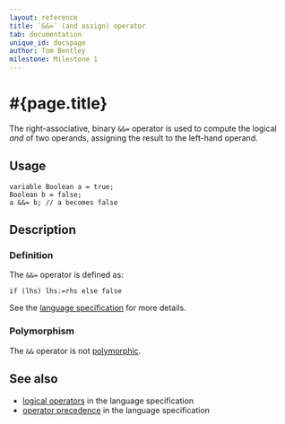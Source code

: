 ```yaml
---
layout: reference
title: `&&=` (and assign) operator
tab: documentation
unique_id: docspage
author: Tom Bentley
milestone: Milestone 1
---
```


# #{page.title}

The right-associative, binary `&&=` operator is used to compute the 
logical *and* of two operands, assigning the result to the left-hand operand. 

## Usage 

    variable Boolean a = true;
    Boolean b = false;
    a &&= b; // a becomes false

## Description

### Definition

The `&&=` operator is defined as:

    if (lhs) lhs:=rhs else false

See the [language specification](#{site.urls.spec}#logical) for 
more details.

### Polymorphism

The `&&` operator is not [polymorphic](/documentation/reference/operator/operator-polymorphism).

## See also

* [logical operators](#{site.urls.spec}#logical) in the 
  language specification
* [operator precedence](#{site.urls.spec}#operatorprecedence) in the 
  language specification

